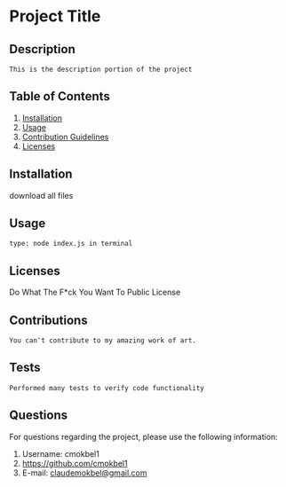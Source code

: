 
  # Project Title
      
  ## Description 
    This is the description portion of the project

  ## Table of Contents
  1. [Installation](#Installation)
  2. [Usage](#Usage)
  3. [Contribution Guidelines](#Contributions)
  4. [Licenses](#Licenses)
      
  ## Installation
  download all files

  ## Usage
    type: node index.js in terminal

  ## Licenses
   Do What The F*ck You Want To Public License

  ## Contributions
    You can't contribute to my amazing work of art.

  ## Tests
    Performed many tests to verify code functionality

  ## Questions
   For questions regarding the project, please use the following information:
   1. Username: cmokbel1
   2. https://github.com/cmokbel1
   3. E-mail: claudemokbel@gmail.com
